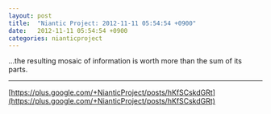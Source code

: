 ```yaml
---
layout: post
title:  "Niantic Project: 2012-11-11 05:54:54 +0900"
date:   2012-11-11 05:54:54 +0900
categories: nianticproject
---
```

...the resulting mosaic of information is worth more than the sum of its parts.
- - -
[https://plus.google.com/+NianticProject/posts/hKfSCskdGRt](https://plus.google.com/+NianticProject/posts/hKfSCskdGRt)
